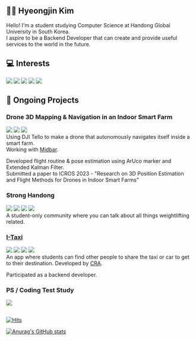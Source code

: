 ## 👨‍💻 Hyeongjin Kim
Hello! I'm a student studying Computer Science at Handong Global University in South Korea. <br>
I aspire to be a Backend Developer that can create and provide useful services to the world in the future. <br>

## 💻 Interests

![](https://img.shields.io/badge/Java-007396.svg?&style=for-the-badge&logo=Java&logoColor=white)
![](https://img.shields.io/badge/Python-3776AB.svg?&style=for-the-badge&logo=Python&logoColor=white)
![](https://img.shields.io/badge/Spring-6DB33F.svg?&style=for-the-badge&logo=Spring&logoColor=white)
![](https://img.shields.io/badge/SpringBoot-6DB33F.svg?&style=for-the-badge&logo=SpringBoot&logoColor=white)
![](https://img.shields.io/badge/Flutter-02569B.svg?&style=for-the-badge&logo=Flutter&logoColor=white)

## 🚀 Ongoing Projects

### Drone 3D Mapping & Navigation in an Indoor Smart Farm
![](https://img.shields.io/badge/Python-3776AB.svg?&style=for-the-badge&logo=Python&logoColor=white)
![](https://img.shields.io/badge/OpenCV-5C3EE8.svg?&style=for-the-badge&logo=OpenCV&logoColor=white)
![](https://img.shields.io/badge/Django-092E20.svg?&style=for-the-badge&logo=Django&logoColor=white)
<br>
Using DJI Tello to make a drone that autonomously navigates itself inside a smart farm.  
Working with [Midbar](https://midbar.kr/).  

Developed flight routine & pose estimation using ArUco marker and Extended Kalman Filter.  
Submitted a paper to ICROS 2023 - "Research on 3D Position Estimation and Flight Methods for Drones in Indoor Smart Farms"

### Strong Handong
![](https://img.shields.io/badge/Next.js-000000.svg?&style=for-the-badge&logo=Next.js&logoColor=white)
![](https://img.shields.io/badge/TailwindCSS-06B6D4.svg?&style=for-the-badge&logo=TailwindCSS&logoColor=white)
![](https://img.shields.io/badge/SpringBoot-6DB33F.svg?&style=for-the-badge&logo=SpringBoot&logoColor=white)
![](https://img.shields.io/badge/MySQL-4479A1.svg?&style=for-the-badge&logo=MySQL&logoColor=white)
<br>
A student-only community where you can talk about all things weightlifting related.

### [I-Taxi](https://github.com/I-Taxi)
![](https://img.shields.io/badge/Flutter-02569B.svg?&style=for-the-badge&logo=Flutter&logoColor=white)
![](https://img.shields.io/badge/SpringBoot-6DB33F.svg?&style=for-the-badge&logo=SpringBoot&logoColor=white)
![](https://img.shields.io/badge/JPA-6DB33F.svg?&style=for-the-badge&logo=SpringBoot&logoColor=white)
![](https://img.shields.io/badge/MySQL-4479A1.svg?&style=for-the-badge&logo=MySQL&logoColor=white)
<br>
An app where students can find other people to share the taxi or car to get to their destination. Developed by [CRA](https://cra16.github.io/).  
  
Participated as a backend developer.

### PS / Coding Test Study
![](https://img.shields.io/badge/Python-3776AB.svg?&style=for-the-badge&logo=Python&logoColor=white)

## 
<div>

[![Hits](https://hits.seeyoufarm.com/api/count/incr/badge.svg?url=https%3A%2F%2Fgithub.com%2Fhhjj0506&count_bg=%237D7D7D&title_bg=%23030303&icon=&icon_color=%23E7E7E7&title=hits&edge_flat=false)](https://hits.seeyoufarm.com)

[![Anurag's GitHub stats](https://github-readme-stats.vercel.app/api?username=hhjj0506&show_icons=true&theme=dark)](https://github.com/anuraghazra/github-readme-stats)
</div>


